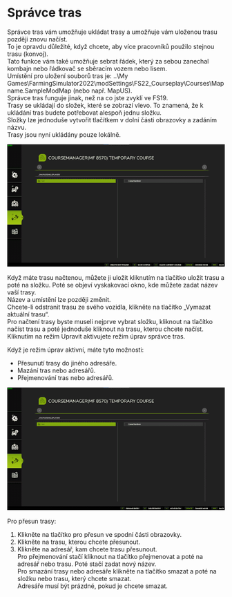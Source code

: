 # Správce tras
  
Správce tras vám umožňuje ukládat trasy a umožňuje vám uloženou trasu později znovu načíst.  
To je opravdu důležité, když chcete, aby více pracovníků použilo stejnou trasu (konvoj).  
Tato funkce vám také umožňuje sebrat řádek, který za sebou zanechal kombajn nebo řádkovač se sběracím vozem nebo lisem.  
Umístění pro uložení souborů tras je: ..\My Games\FarmingSimulator2022\modSettings\FS22_Courseplay\Courses\Mapname.SampleModMap (nebo např. MapUS).  
Správce tras funguje jinak, než na co jste zvyklí ve FS19.  
Trasy se ukládají do složek, které se zobrazí vlevo. To znamená, že k ukládání tras budete potřebovat alespoň jednu složku.  
Složky lze jednoduše vytvořit tlačítkem v dolní části obrazovky a zadáním názvu.  
Trasy jsou nyní ukládány pouze lokálně.  


![Image](../assets/images/managerbasehelp_0_0_765_430.png)

  
Když máte trasu načtenou, můžete ji uložit kliknutím na tlačítko uložit trasu a poté na složku. Poté se objeví vyskakovací okno, kde můžete zadat název vaší trasy.  
Název a umístění lze později změnit.  
Chcete-li odstranit trasu ze svého vozidla, klikněte na tlačítko „Vymazat aktuální trasu“.  
Pro načtení trasy byste museli nejprve vybrat složku, kliknout na tlačítko načíst trasu a poté jednoduše kliknout na trasu, kterou chcete načíst.  
Kliknutím na režim Upravit aktivujete režim úprav správce tras.  


  
Když je režim úprav aktivní, máte tyto možnosti:  
- Přesunutí trasy do jiného adresáře.  
- Mazání tras nebo adresářů.  
- Přejmenování tras nebo adresářů.  


![Image](../assets/images/manageredithelp_0_0_765_430.png)

  
Pro přesun trasy:  
   1) Klikněte na tlačítko pro přesun ve spodní části obrazovky.  
   2) Klikněte na trasu, kterou chcete přesunout.  
   3) Klikněte na adresář, kam chcete trasu přesunout.  
Pro přejmenování stačí kliknout na tlačítko přejmenovat a poté na adresář nebo trasu. Poté stačí zadat nový název.  
Pro smazání trasy nebo adresáře klikněte na tlačítko smazat a poté na složku nebo trasu, který chcete smazat.  
Adresáře musí být prázdné, pokud je chcete smazat.  


